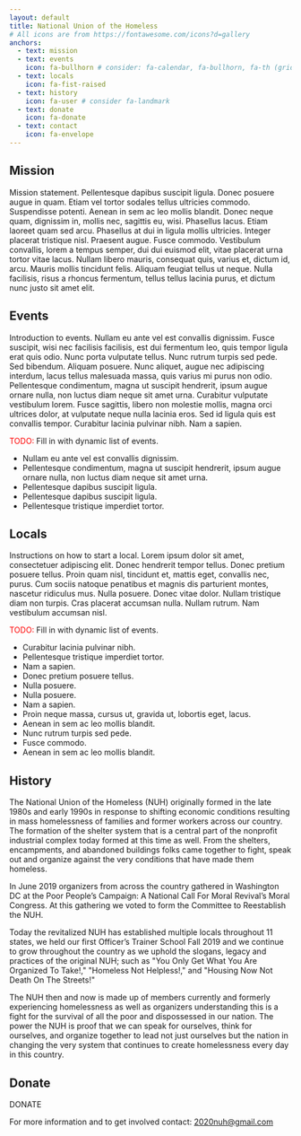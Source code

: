 ```yaml
---
layout: default
title: National Union of the Homeless
# All icons are from https://fontawesome.com/icons?d=gallery
anchors:
  - text: mission
  - text: events
    icon: fa-bullhorn # consider: fa-calendar, fa-bullhorn, fa-th (grid)
  - text: locals
    icon: fa-fist-raised
  - text: history
    icon: fa-user # consider fa-landmark
  - text: donate
    icon: fa-donate
  - text: contact
    icon: fa-envelope
---
```


## Mission

Mission statement.  Pellentesque dapibus suscipit ligula.  Donec posuere augue in quam.  Etiam vel tortor sodales tellus ultricies commodo.  Suspendisse potenti.  Aenean in sem ac leo mollis blandit.  Donec neque quam, dignissim in, mollis nec, sagittis eu, wisi.  Phasellus lacus.  Etiam laoreet quam sed arcu.  Phasellus at dui in ligula mollis ultricies.  Integer placerat tristique nisl.  Praesent augue.  Fusce commodo.  Vestibulum convallis, lorem a tempus semper, dui dui euismod elit, vitae placerat urna tortor vitae lacus.  Nullam libero mauris, consequat quis, varius et, dictum id, arcu.  Mauris mollis tincidunt felis.  Aliquam feugiat tellus ut neque.  Nulla facilisis, risus a rhoncus fermentum, tellus tellus lacinia purus, et dictum nunc justo sit amet elit.


## Events

Introduction to events.  Nullam eu ante vel est convallis dignissim.  Fusce suscipit, wisi nec facilisis facilisis, est dui fermentum leo, quis tempor ligula erat quis odio.  Nunc porta vulputate tellus.  Nunc rutrum turpis sed pede.  Sed bibendum.  Aliquam posuere.  Nunc aliquet, augue nec adipiscing interdum, lacus tellus malesuada massa, quis varius mi purus non odio.  Pellentesque condimentum, magna ut suscipit hendrerit, ipsum augue ornare nulla, non luctus diam neque sit amet urna.  Curabitur vulputate vestibulum lorem.  Fusce sagittis, libero non molestie mollis, magna orci ultrices dolor, at vulputate neque nulla lacinia eros.  Sed id ligula quis est convallis tempor.  Curabitur lacinia pulvinar nibh.  Nam a sapien.


<span style="color:red; font-style:bold;">TODO:</span> Fill in with dynamic list of events.

* Nullam eu ante vel est convallis dignissim.
* Pellentesque condimentum, magna ut suscipit hendrerit, ipsum augue ornare nulla, non luctus diam neque sit amet urna.
* Pellentesque dapibus suscipit ligula.
* Pellentesque dapibus suscipit ligula.
* Pellentesque tristique imperdiet tortor.

## Locals

Instructions on how to start a local.  Lorem ipsum dolor sit amet, consectetuer adipiscing elit.  Donec hendrerit tempor tellus.  Donec pretium posuere tellus.  Proin quam nisl, tincidunt et, mattis eget, convallis nec, purus.  Cum sociis natoque penatibus et magnis dis parturient montes, nascetur ridiculus mus.  Nulla posuere.  Donec vitae dolor.  Nullam tristique diam non turpis.  Cras placerat accumsan nulla.  Nullam rutrum.  Nam vestibulum accumsan nisl.


<span style="color:red; font-style:bold;">TODO:</span> Fill in with dynamic list of events.

* Curabitur lacinia pulvinar nibh.
* Pellentesque tristique imperdiet tortor.
* Nam a sapien.
* Donec pretium posuere tellus.
* Nulla posuere.
* Nulla posuere.
* Nam a sapien.
* Proin neque massa, cursus ut, gravida ut, lobortis eget, lacus.
* Aenean in sem ac leo mollis blandit.
* Nunc rutrum turpis sed pede.
* Fusce commodo.
* Aenean in sem ac leo mollis blandit.


## History

The National Union of the Homeless (NUH) originally formed in the late
1980s and early 1990s in response to shifting economic conditions
resulting in mass homelessness of families and former workers across
our country. The formation of the shelter system that is a central
part of the nonprofit industrial complex today formed at this time as
well. From the shelters, encampments, and abandoned buildings folks
came together to fight, speak out and organize against the very
conditions that have made them homeless.

In June 2019 organizers from across the country gathered in Washington
DC at the Poor People’s Campaign: A National Call For Moral Revival’s
Moral Congress. At this gathering we voted to form the Committee to
Reestablish the NUH.

Today the revitalized NUH has established multiple locals throughout
11 states, we held our first Officer’s Trainer School Fall 2019 and we
continue to grow throughout the country as we uphold the slogans,
legacy and practices of the original NUH; such as "You Only Get What
You Are Organized To Take!," "Homeless Not Helpless!," and "Housing Now
Not Death On The Streets!"

The NUH then and now is made up of members currently and formerly
experiencing homelessness as well as organizers understanding this is
a fight for the survival of all the poor and dispossessed in our
nation. The power the NUH is proof that we can speak for ourselves,
think for ourselves, and organize together to lead not just ourselves
but the nation in changing the very system that continues to create
homelessness every day in this country.

## Donate

DONATE

For more information and to get involved contact:
<a href="mailto:2020nuh@gmail.com">2020nuh@gmail.com</a>
